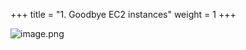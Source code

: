 +++
title = "1. Goodbye EC2 instances"
weight = 1
+++


![image.png](/images/008-viii-clean-it-up/33-199066-image.png)


